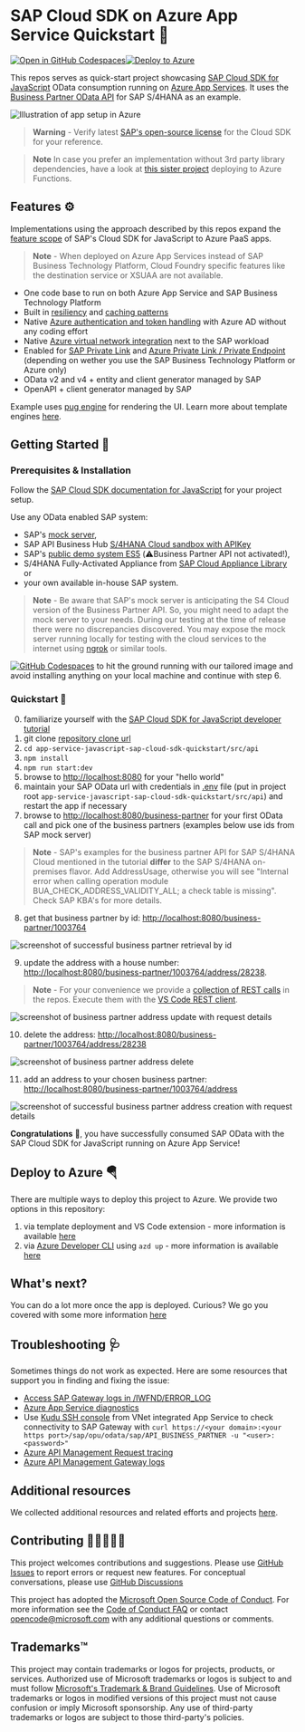 # SAP Cloud SDK on Azure App Service Quickstart 🚀

[![Open in GitHub Codespaces](https://github.com/codespaces/badge.svg)](https://github.com/codespaces/new?hide_repo_select=true&ref=main&repo=576207479)[![Deploy to Azure](https://aka.ms/deploytoazurebutton)](https://portal.azure.com/#create/Microsoft.Template/uri/https%3A%2F%2Fraw.githubusercontent.com%2FAzure-Samples%2Fapp-service-javascript-sap-cloud-sdk-quickstart%2Fmain%2Ftemplates%2Fazuredeploy.json)

This repos serves as quick-start project showcasing [SAP Cloud SDK for JavaScript](https://sap.github.io/cloud-sdk/docs/js/tutorials/getting-started/introduction) OData consumption running on [Azure App Services](https://learn.microsoft.com/azure/app-service/overview). It uses the [Business Partner OData API](https://api.sap.com/api/OP_API_BUSINESS_PARTNER_SRV/overview) for SAP S/4HANA as an example.

![Illustration of app setup in Azure](assets/project-overview-azd-style.png)

> **Warning** - Verify latest [SAP's open-source license](https://sap.github.io/cloud-sdk/docs/overview/overview-cloud-sdk#license) for the Cloud SDK for your reference.

> **Note**
> In case you prefer an implementation without 3rd party library dependencies, have a look at [this sister project](https://github.com/Azure/azure-sdk-for-sap-odata) deploying to Azure Functions.

## Features ⚙️

Implementations using the approach described by this repos expand the [feature scope](https://sap.github.io/cloud-sdk/docs/overview/cloud-sdk-feature-matrix) of SAP's Cloud SDK for JavaScript to Azure PaaS apps.

> **Note** - When deployed on Azure App Services instead of SAP Business Technology Platform, Cloud Foundry specific features like the destination service or XSUAA are not available.

* One code base to run on both Azure App Service and SAP Business Technology Platform
* Built in [resiliency](https://learn.microsoft.com/azure/architecture/reference-architectures/app-service-web-app/multi-region) and [caching patterns](https://learn.microsoft.com/azure/architecture/reference-architectures/app-service-web-app/scalable-web-app)
* Native [Azure authentication and token handling](https://learn.microsoft.com/azure/app-service/configure-authentication-provider-aad) with Azure AD without any coding effort
* Native [Azure virtual network integration](https://learn.microsoft.com/azure/app-service/configure-vnet-integration-enable) next to the SAP workload
* Enabled for [SAP Private Link](https://help.sap.com/docs/PRIVATE_LINK/42acd88cb4134ba2a7d3e0e62c9fe6cf/e9cc67716a3a41c9885862661e6c4234.html) and [Azure Private Link / Private Endpoint](https://learn.microsoft.com/azure/app-service/networking/private-endpoint?source=recommendations) (depending on wether you use the SAP Business Technology Platform or Azure only)
* OData v2 and v4 + entity and client generator managed by SAP
* OpenAPI + client generator managed by SAP

Example uses [pug engine](https://pugjs.org/api/getting-started.html) for rendering the UI. Learn more about template engines [here](https://docs.nestjs.com/techniques/mvc).

## Getting Started 🛫

### Prerequisites & Installation

Follow the [SAP Cloud SDK documentation for JavaScript](https://sap.github.io/cloud-sdk/docs/js/tutorials/getting-started/introduction) for your project setup.

Use any OData enabled SAP system:

* SAP's [mock server](https://sap.github.io/cloud-s4-sdk-book/pages/mock-odata.html),
* SAP API Business Hub [S/4HANA Cloud sandbox with APIKey](https://api.sap.com/api/API_BUSINESS_PARTNER/tryout)
* SAP's [public demo system ES5](https://developers.sap.com/tutorials/gateway-demo-signup.html) (⚠️Business Partner API not activated!),
* S/4HANA Fully-Activated Appliance from [SAP Cloud Appliance Library](https://cal.sap.com/) or
* your own available in-house SAP system.

> **Note** - Be aware that SAP's mock server is anticipating the S4 Cloud version of the Business Partner API. So, you might need to adapt the mock server to your needs. During our testing at the time of release there were no discrepancies discovered. You may expose the mock server running locally for testing with the cloud services to the internet using [ngrok](https://ngrok.com/) or similar tools.

[![GitHub Codespaces](https://github.com/codespaces/badge.svg)](https://github.com/codespaces/new?hide_repo_select=true&ref=main&repo=576207479) to hit the ground running with our tailored image and avoid installing anything on your local machine and continue with step 6.

### Quickstart 🚀

0. familiarize yourself with the [SAP Cloud SDK for JavaScript developer tutorial](https://sap.github.io/cloud-sdk/docs/js/tutorials/getting-started/introduction)
1. git clone [repository clone url](https://github.com/Azure-Samples/app-service-javascript-sap-cloud-sdk-quickstart.git)
2. `cd app-service-javascript-sap-cloud-sdk-quickstart/src/api`
3. `npm install`
4. `npm run start:dev`
5. browse to [http://localhost:8080](http://localhost:8080) for your "hello world"
6. maintain your SAP OData url with credentials in [.env](templates/.env) file (put in project root `app-service-javascript-sap-cloud-sdk-quickstart/src/api`) and restart the app if necessary
7. browse to [http://localhost:8080/business-partner](http://localhost:8080/business-partner) for your first OData call and pick one of the business partners (examples below use ids from SAP mock server)

> **Note** - SAP's examples for the business partner API for SAP S/4HANA Cloud mentioned in the tutorial **differ** to the SAP S/4HANA on-premises flavor. Add AddressUsage, otherwise you will see "Internal error when calling operation module BUA_CHECK_ADDRESS_VALIDITY_ALL; a check table is missing". Check SAP KBA's for more details.

8. get that business partner by id: [http://localhost:8080/business-partner/1003764](http://localhost:8080/business-partner/1003764)

![screenshot of successful business partner retrieval by id](assets/bupa-get-vsc-rest.png)

9. update the address with a house number: [http://localhost:8080/business-partner/1003764/address/28238](http://localhost:8080/business-partner/1003764/address/28238).

> **Note** - For your convenience we provide a [collection of REST calls](/templates/business-partner-requests.http) in the repos. Execute them with the [VS Code REST client](https://marketplace.visualstudio.com/items?itemName=humao.rest-client).

![screenshot of business partner address update with request details](assets/bupa-update-vsc-rest.png)

10. delete the address: [http://localhost:8080/business-partner/1003764/address/28238](http://localhost:8080/business-partner/1003764/address/28238)

![screenshot of business partner address delete](assets/bupa-delete-vsc-rest.png)

11. add an address to your chosen business partner: [http://localhost:8080/business-partner/1003764/address](http://localhost:8080/business-partner/1003764/address)

![screenshot of successful business partner address creation with request details](assets/bupa-create-vsc-rest.png)

**Congratulations** 🥳, you have successfully consumed SAP OData with the SAP Cloud SDK for JavaScript running on Azure App Service!

## Deploy to Azure 🪂

There are multiple ways to deploy this project to Azure. We provide two options in this repository:

1. via template deployment and VS Code extension - more information is available [here](documentation/DEPLOYMENT-VSCODE.md)
2. via [Azure Developer CLI](https://learn.microsoft.com/azure/developer/azure-developer-cli/overview) using `azd up`  - more information is available [here](documentation/DEPLOYMENT-AZD.md)

## What's next?

You can do a lot more once the app is deployed. Curious? We go you covered with some more information [here](documentation/WHATS-NEXT.md)

## Troubleshooting 🩺

Sometimes things do not work as expected. Here are some resources that support you in finding and fixing the issue:

* [Access SAP Gateway logs in /IWFND/ERROR_LOG](https://wiki.scn.sap.com/wiki/display/ABAPConn/SAP+Gateway+Error+Log)
* [Azure App Service diagnostics](https://docs.microsoft.com/azure/app-service/troubleshoot-diagnostic-logs)
* Use [Kudu SSH console](https://learn.microsoft.com/azure/app-service/resources-kudu) from VNet integrated App Service to check connectivity to SAP Gateway with `curl https://<your domain>:<your https port>/sap/opu/odata/sap/API_BUSINESS_PARTNER -u "<user>:<password>"`
* [Azure API Management Request tracing](https://learn.microsoft.com/azure/api-management/api-management-howto-api-inspector)
* [Azure API Management Gateway logs](https://learn.microsoft.com/azure/api-management/api-management-howto-use-azure-monitor#view-diagnostic-data-in-azure-monitor)

## Additional resources

We collected additional resources and related efforts and projects [here](documentation/ADDITIONAL-RESOURCES.md).

## Contributing 👩🏼‍🤝‍👨🏽

This project welcomes contributions and suggestions. Please use [GitHub Issues](https://github.com/Azure-Samples/app-service-javascript-sap-cloud-sdk-quickstart/issues) to report errors or request new features. For conceptual conversations, please use [GitHub Discussions](https://github.com/Azure-Samples/app-service-javascript-sap-cloud-sdk-quickstart/discussions/categories/ideas)

This project has adopted the [Microsoft Open Source Code of Conduct](https://opensource.microsoft.com/codeofconduct/).
For more information see the [Code of Conduct FAQ](https://opensource.microsoft.com/codeofconduct/faq/) or
contact [opencode@microsoft.com](mailto:opencode@microsoft.com) with any additional questions or comments.

## Trademarks™

This project may contain trademarks or logos for projects, products, or services. Authorized use of Microsoft trademarks or logos is subject to and must follow [Microsoft's Trademark & Brand Guidelines](https://www.microsoft.com/legal/intellectualproperty/trademarks/usage/general).
Use of Microsoft trademarks or logos in modified versions of this project must not cause confusion or imply Microsoft sponsorship.
Any use of third-party trademarks or logos are subject to those third-party's policies.
